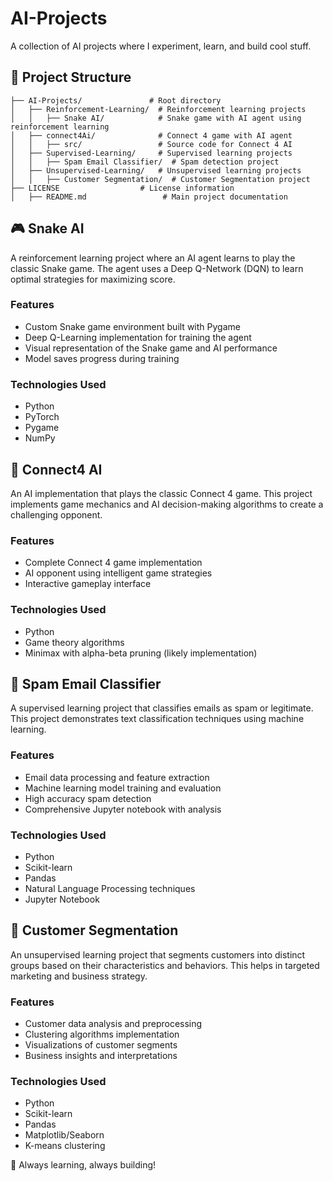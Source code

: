 # **AI-Projects**
A collection of AI projects where I experiment, learn, and build cool stuff.

## **📂 Project Structure**
```
├── AI-Projects/               # Root directory
│   ├── Reinforcement-Learning/  # Reinforcement learning projects
│   │   ├── Snake AI/            # Snake game with AI agent using reinforcement learning
│   ├── connect4Ai/              # Connect 4 game with AI agent
│   │   ├── src/                 # Source code for Connect 4 AI
│   ├── Supervised-Learning/     # Supervised learning projects
│   │   ├── Spam Email Classifier/  # Spam detection project
│   ├── Unsupervised-Learning/   # Unsupervised learning projects
│   │   ├── Customer Segmentation/  # Customer Segmentation project
├── LICENSE                  # License information
│   ├── README.md                 # Main project documentation
```

## **🎮 Snake AI**
A reinforcement learning project where an AI agent learns to play the classic Snake game. The agent uses a Deep Q-Network (DQN) to learn optimal strategies for maximizing score.

### **Features**
- Custom Snake game environment built with Pygame
- Deep Q-Learning implementation for training the agent
- Visual representation of the Snake game and AI performance
- Model saves progress during training

### **Technologies Used**
- Python
- PyTorch
- Pygame
- NumPy

## **🎲 Connect4 AI**
An AI implementation that plays the classic Connect 4 game. This project implements game mechanics and AI decision-making algorithms to create a challenging opponent.

### **Features**
- Complete Connect 4 game implementation
- AI opponent using intelligent game strategies
- Interactive gameplay interface

### **Technologies Used**
- Python
- Game theory algorithms
- Minimax with alpha-beta pruning (likely implementation)

## **📧 Spam Email Classifier**
A supervised learning project that classifies emails as spam or legitimate. This project demonstrates text classification techniques using machine learning.

### **Features**
- Email data processing and feature extraction
- Machine learning model training and evaluation
- High accuracy spam detection
- Comprehensive Jupyter notebook with analysis

### **Technologies Used**
- Python
- Scikit-learn
- Pandas
- Natural Language Processing techniques
- Jupyter Notebook

## **👥 Customer Segmentation**
An unsupervised learning project that segments customers into distinct groups based on their characteristics and behaviors. This helps in targeted marketing and business strategy.

### **Features**
- Customer data analysis and preprocessing
- Clustering algorithms implementation
- Visualizations of customer segments
- Business insights and interpretations

### **Technologies Used**
- Python
- Scikit-learn
- Pandas
- Matplotlib/Seaborn
- K-means clustering

🚀 Always learning, always building!